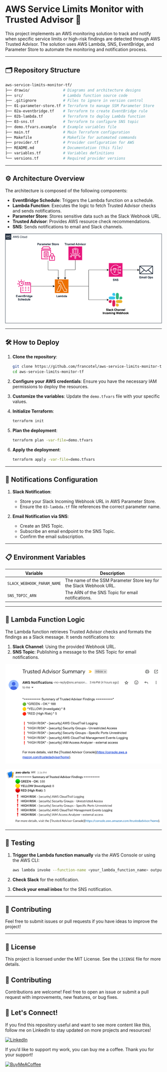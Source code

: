 # AWS Service Limits Monitor with Trusted Advisor 🚀

This project implements an AWS monitoring solution to track and notify when specific service limits or high-risk findings are detected through AWS Trusted Advisor. The solution uses AWS Lambda, SNS, EventBridge, and Parameter Store to automate the monitoring and notification process.

---

## 🗂 Repository Structure

```bash
aws-service-limits-monitor-tf/
├── drawio/               # Diagrams and architecture designs
├── src/                  # Lambda function source code
├── .gitignore            # Files to ignore in version control
├── 01-parameter-store.tf # Terraform to manage SSM Parameter Store
├── 02a-eventbridge.tf    # Terraform to create EventBridge rule
├── 02b-lambda.tf         # Terraform to deploy Lambda function
├── 03-sns.tf             # Terraform to configure SNS topic
├── demo.tfvars.example   # Example variables file
├── main.tf               # Main Terraform configuration
├── Makefile              # Makefile for automated commands
├── provider.tf           # Provider configuration for AWS
├── README.md             # Documentation (this file)
├── variables.tf          # Variables definitions
└── versions.tf           # Required provider versions
```

---

## ⚙️ Architecture Overview

The architecture is composed of the following components:

- **EventBridge Schedule**: Triggers the Lambda function on a schedule.
- **Lambda Function**: Executes the logic to fetch Trusted Advisor checks and sends notifications.
- **Parameter Store**: Stores sensitive data such as the Slack Webhook URL.
- **Trusted Advisor**: Provides AWS resource check recommendations.
- **SNS**: Sends notifications to email and Slack channels.

![arch solutions](./drawio/limit-monitor-aws.drawio.png)

---

## 🛠 How to Deploy

1. **Clone the repository**:
   ```bash
   git clone https://github.com/francotel/aws-service-limits-monitor-tf.git
   cd aws-service-limits-monitor-tf
   ```

2. **Configure your AWS credentials**:
   Ensure you have the necessary IAM permissions to deploy the resources.

3. **Customize the variables**:
   Update the `demo.tfvars` file with your specific values.

4. **Initialize Terraform**:
   ```bash
   terraform init
   ```

5. **Plan the deployment**:
   ```bash
   terraform plan -var-file=demo.tfvars
   ```

6. **Apply the deployment**:
   ```bash
   terraform apply -var-file=demo.tfvars
   ```
---

## 📧 Notifications Configuration

1. **Slack Notification**:
   - Store your Slack Incoming Webhook URL in AWS Parameter Store.
   - Ensure the `03-lambda.tf` file references the correct parameter name.

2. **Email Notification via SNS**:
   - Create an SNS Topic.
   - Subscribe an email endpoint to the SNS Topic.
   - Confirm the email subscription.

---

## 📋 Environment Variables

| Variable                  | Description                                                    |
|---------------------------|----------------------------------------------------------------|
| `SLACK_WEBHOOK_PARAM_NAME` | The name of the SSM Parameter Store key for the Slack Webhook URL. |
| `SNS_TOPIC_ARN`            | The ARN of the SNS Topic for email notifications.              |

---

## 📄 Lambda Function Logic

The Lambda function retrieves Trusted Advisor checks and formats the findings as a Slack message. It sends notifications to:

1. **Slack Channel**: Using the provided Webhook URL.
2. **SNS Topic**: Publishing a message to the SNS Topic for email notifications.

![alt text](./drawio/email-alert.png)

![alt text](./drawio/slack-alert.png)

---

## 🧪 Testing

1. **Trigger the Lambda function manually** via the AWS Console or using the AWS CLI:
   ```bash
   aws lambda invoke --function-name <your_lambda_function_name> output.txt
   ```

2. **Check Slack** for the notification.
3. **Check your email inbox** for the SNS notification.

---

## 🤝 Contributing

Feel free to submit issues or pull requests if you have ideas to improve the project!

---

## 📜 License

This project is licensed under the MIT License. See the `LICENSE` file for more details.

## 🤝 Contributing

Contributions are welcome! Feel free to open an issue or submit a pull request with improvements, new features, or bug fixes.

##  🤝 **Let's Connect!**

If you find this repository useful and want to see more content like this, follow me on LinkedIn to stay updated on more projects and resources!

[![LinkedIn](https://content.linkedin.com/content/dam/me/business/en-us/amp/brand-site/v2/bg/LI-Logo.svg.original.svg)](https://www.linkedin.com/in/franconavarro/)

If you’d like to support my work, you can buy me a coffee. Thank you for your support!

[![BuyMeACoffee](https://cdn.icon-icons.com/icons2/2699/PNG/512/buymeacoffee_official_logo_icon_169440.png)](https://www.buymeacoffee.com/francotel)
